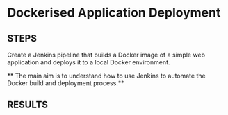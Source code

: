 # Dockerised Application Deployment

## STEPS
Create a Jenkins pipeline that builds a Docker image of a simple web application and deploys it to a local Docker environment.

** The main aim is to understand how to use Jenkins to automate the Docker build and deployment process.**

## RESULTS